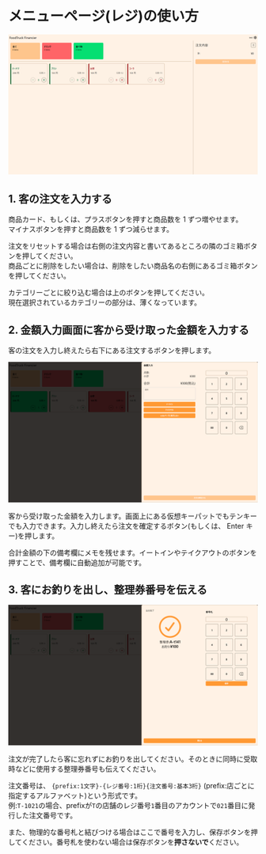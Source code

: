 # メニューページ(レジ)の使い方

![トップ](/docs/images/register/menu/1.webp)

## 1. 客の注文を入力する

商品カード、もしくは、プラスボタンを押すと商品数を 1 ずつ増やせます。  
マイナスボタンを押すと商品数を 1 ずつ減らせます。

注文をリセットする場合は右側の注文内容と書いてあるところの隣のゴミ箱ボタンを押してください。  
商品ごとに削除をしたい場合は、削除をしたい商品名の右側にあるゴミ箱ボタンを押してください。

カテゴリーごとに絞り込む場合は上のボタンを押してください。  
現在選択されているカテゴリーの部分は、薄くなっています。

## 2. 金額入力画面に客から受け取った金額を入力する

客の注文を入力し終えたら右下にある注文するボタンを押します。

![金額入力画面](/docs/images/register/menu/2.webp)

客から受け取った金額を入力します。画面上にある仮想キーパットでもテンキーでも入力できます。入力し終えたら注文を確定するボタン(もしくは、 Enter キー)を押します。

合計金額の下の備考欄にメモを残せます。イートインやテイクアウトのボタンを押すことで、備考欄に自動追加が可能です。

## 3. 客にお釣りを出し、整理券番号を伝える

![注文完了画面](/docs/images/register/menu/3.webp)

注文が完了したら客に忘れずにお釣りを出してください。そのときに同時に受取時などに使用する整理券番号も伝えてください。

注文番号は、 `{prefix:1文字}-{レジ番号:1桁}{注文番号:基本3桁}`
(prefix:店ごとに指定するアルファベット)という形式です。  
例:`T-1021`の場合、prefixが`T`の店舗のレジ番号`1`番目のアカウントで`021`番目に発行した注文番号です。

また、物理的な番号札と結びつける場合はここで番号を入力し、保存ボタンを押してください。番号札を使わない場合は保存ボタンを**押さないで**ください。
